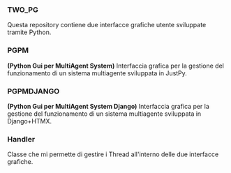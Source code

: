 ### TWO_PG
Questa repository contiene due interfacce grafiche utente sviluppate tramite Python. 

### PGPM
**(Python Gui per MultiAgent System)**
Interfaccia grafica per la gestione del funzionamento di un sistema multiagente sviluppata in JustPy.

### PGPMDJANGO
**(Python Gui per MultiAgent System Django)**
Interfaccia grafica per la gestione del funzionamento di un sistema multiagente sviluppata in Django+HTMX.

### Handler
Classe che mi permette di gestire i Thread all'interno delle due interfacce grafiche.
